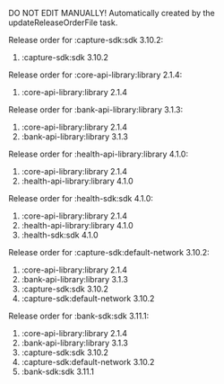 DO NOT EDIT MANUALLY!
Automatically created by the updateReleaseOrderFile task.

Release order for :capture-sdk:sdk 3.10.2:
 1. :capture-sdk:sdk 3.10.2

Release order for :core-api-library:library 2.1.4:
 1. :core-api-library:library 2.1.4

Release order for :bank-api-library:library 3.1.3:
 1. :core-api-library:library 2.1.4
 2. :bank-api-library:library 3.1.3

Release order for :health-api-library:library 4.1.0:
 1. :core-api-library:library 2.1.4
 2. :health-api-library:library 4.1.0

Release order for :health-sdk:sdk 4.1.0:
 1. :core-api-library:library 2.1.4
 2. :health-api-library:library 4.1.0
 3. :health-sdk:sdk 4.1.0

Release order for :capture-sdk:default-network 3.10.2:
 1. :core-api-library:library 2.1.4
 2. :bank-api-library:library 3.1.3
 3. :capture-sdk:sdk 3.10.2
 4. :capture-sdk:default-network 3.10.2

Release order for :bank-sdk:sdk 3.11.1:
 1. :core-api-library:library 2.1.4
 2. :bank-api-library:library 3.1.3
 3. :capture-sdk:sdk 3.10.2
 4. :capture-sdk:default-network 3.10.2
 5. :bank-sdk:sdk 3.11.1

